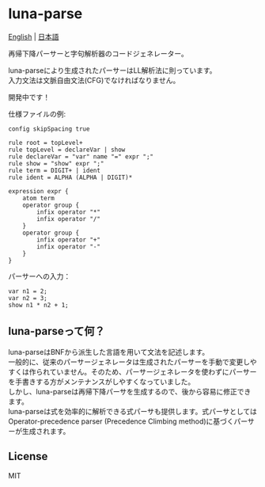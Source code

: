 # luna-parse
[English](https://github.com/marihachi/luna-parse/blob/main/README.md) | [日本語](https://github.com/marihachi/luna-parse/blob/main/README.ja.md)

再帰下降パーサーと字句解析器のコードジェネレーター。

luna-parseにより生成されたパーサーはLL解析法に則っています。\
入力文法は文脈自由文法(CFG)でなければなりません。

開発中です！

仕様ファイルの例:
```
config skipSpacing true

rule root = topLevel+
rule topLevel = declareVar | show
rule declareVar = "var" name "=" expr ";"
rule show = "show" expr ";"
rule term = DIGIT+ | ident
rule ident = ALPHA (ALPHA | DIGIT)*

expression expr {
    atom term
    operator group {
        infix operator "*"
        infix operator "/"
    }
    operator group {
        infix operator "+"
        infix operator "-"
    }
}
```
パーサーへの入力：
```
var n1 = 2;
var n2 = 3;
show n1 * n2 + 1;
```

## luna-parseって何？
luna-parseはBNFから派生した言語を用いて文法を記述します。\
一般的に、従来のパーサージェネレータは生成されたパーサーを手動で変更しやすくは作られていません。そのため、パーサージェネレータを使わずにパーサーを手書きする方がメンテナンスがしやすくなっていました。\
しかし、luna-parseは再帰下降パーサを生成するので、後から容易に修正できます。\
luna-parseは式を効率的に解析できる式パーサも提供します。式パーサとしてはOperator-precedence parser (Precedence Climbing method)に基づくパーサーが生成されます。

## License
MIT
